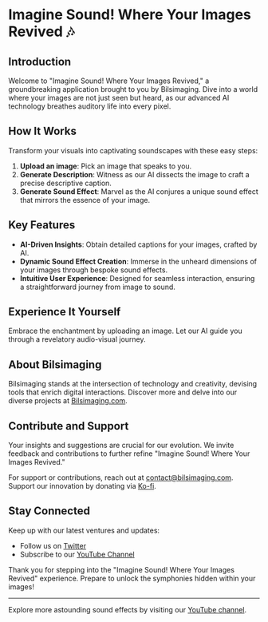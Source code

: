 # Imagine Sound! Where Your Images Revived 🎶

## Introduction
Welcome to "Imagine Sound! Where Your Images Revived," a groundbreaking application brought to you by Bilsimaging. Dive into a world where your images are not just seen but heard, as our advanced AI technology breathes auditory life into every pixel.

## How It Works
Transform your visuals into captivating soundscapes with these easy steps:
1. **Upload an image**: Pick an image that speaks to you.
2. **Generate Description**: Witness as our AI dissects the image to craft a precise descriptive caption.
3. **Generate Sound Effect**: Marvel as the AI conjures a unique sound effect that mirrors the essence of your image.

## Key Features
- **AI-Driven Insights**: Obtain detailed captions for your images, crafted by AI.
- **Dynamic Sound Effect Creation**: Immerse in the unheard dimensions of your images through bespoke sound effects.
- **Intuitive User Experience**: Designed for seamless interaction, ensuring a straightforward journey from image to sound.

## Experience It Yourself
Embrace the enchantment by uploading an image. Let our AI guide you through a revelatory audio-visual journey.

## About Bilsimaging
Bilsimaging stands at the intersection of technology and creativity, devising tools that enrich digital interactions. Discover more and delve into our diverse projects at [Bilsimaging.com](https://bilsimaging.com).

## Contribute and Support
Your insights and suggestions are crucial for our evolution. We invite feedback and contributions to further refine "Imagine Sound! Where Your Images Revived."

For support or contributions, reach out at [contact@bilsimaging.com](mailto:contact@bilsimaging.com). Support our innovation by donating via [Ko-fi](https://ko-fi.com/bilsimaging).

## Stay Connected
Keep up with our latest ventures and updates:
- Follow us on [Twitter](https://twitter.com/ArouaBils)
- Subscribe to our [YouTube Channel](https://www.youtube.com/channel/UCdDH7T3oa8YMPFV5e79skaA/featured)

Thank you for stepping into the "Imagine Sound! Where Your Images Revived" experience. Prepare to unlock the symphonies hidden within your images!

---
Explore more astounding sound effects by visiting our [YouTube channel](https://www.youtube.com/playlist?list=PLwEbW4bdYBSC8exiJ9PfzufGND_14f--C).
